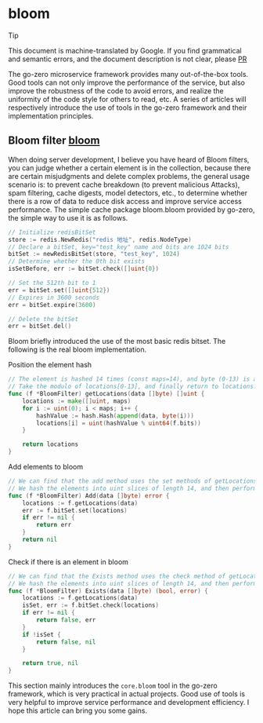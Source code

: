 # bloom

> [!TIP]
> This document is machine-translated by Google. If you find grammatical and semantic errors, and the document description is not clear, please [PR](doc-contibute.md)

The go-zero microservice framework provides many out-of-the-box tools. 
Good tools can not only improve the performance of the service, 
but also improve the robustness of the code to avoid errors, 
and realize the uniformity of the code style for others to read, etc. 
A series of articles will respectively introduce the use of tools in the go-zero framework and their implementation principles.

## Bloom filter [bloom](https://github.com/tal-tech/go-zero/blob/master/core/bloom/bloom.go)
When doing server development, I believe you have heard of Bloom filters, 
you can judge whether a certain element is in the collection, 
because there are certain misjudgments and delete complex problems, 
the general usage scenario is: to prevent cache breakdown (to prevent malicious Attacks), 
spam filtering, cache digests, model detectors, etc., 
to determine whether there is a row of data to reduce disk access and improve service access performance. 
The simple cache package bloom.bloom provided by go-zero, the simple way to use it is as follows.

```go
// Initialize redisBitSet
store := redis.NewRedis("redis 地址", redis.NodeType)
// Declare a bitSet, key="test_key" name and bits are 1024 bits
bitSet := newRedisBitSet(store, "test_key", 1024)
// Determine whether the 0th bit exists
isSetBefore, err := bitSet.check([]uint{0})

// Set the 512th bit to 1
err = bitSet.set([]uint{512})
// Expires in 3600 seconds 
err = bitSet.expire(3600)

// Delete the bitSet
err = bitSet.del()
```


Bloom briefly introduced the use of the most basic redis bitset. The following is the real bloom implementation.

Position the element hash

```go
// The element is hashed 14 times (const maps=14), and byte (0-13) is appended to the element each time, and then the hash is performed.
// Take the modulo of locations[0-13], and finally return to locations.
func (f *BloomFilter) getLocations(data []byte) []uint {
	locations := make([]uint, maps)
	for i := uint(0); i < maps; i++ {
		hashValue := hash.Hash(append(data, byte(i)))
		locations[i] = uint(hashValue % uint64(f.bits))
	}

	return locations
}
```


Add elements to bloom
```go
// We can find that the add method uses the set methods of getLocations and bitSet.
// We hash the elements into uint slices of length 14, and then perform the set operation and store them in the bitSet of redis.
func (f *BloomFilter) Add(data []byte) error {
	locations := f.getLocations(data)
	err := f.bitSet.set(locations)
	if err != nil {
		return err
	}
	return nil
}
```


Check if there is an element in bloom
```go
// We can find that the Exists method uses the check method of getLocations and bitSet
// We hash the elements into uint slices of length 14, and then perform bitSet check verification, return true if it exists, false if it does not exist or if the check fails
func (f *BloomFilter) Exists(data []byte) (bool, error) {
	locations := f.getLocations(data)
	isSet, err := f.bitSet.check(locations)
	if err != nil {
		return false, err
	}
	if !isSet {
		return false, nil
	}

	return true, nil
}
```

This section mainly introduces the `core.bloom` tool in the go-zero framework, which is very practical in actual projects. Good use of tools is very helpful to improve service performance and development efficiency. I hope this article can bring you some gains.
